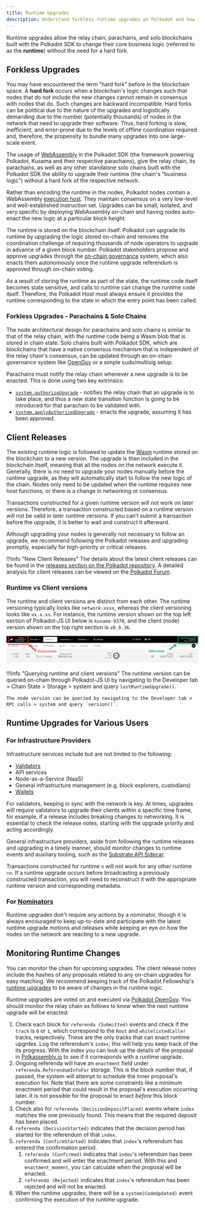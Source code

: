 ```yaml
---
title: Runtime Upgrades
description: Understand forkless runtime upgrades on Polkadot and how they enable seamless changes to the blockchain's core logic.
---
```


Runtime upgrades allow the relay chain, parachains, and solo blockchains built with the Polkadot SDK
to change their core business logic (referred to as the **runtime**) without the need for a hard
fork.

## Forkless Upgrades

You may have encountered the term "hard fork" before in the blockchain space. A **hard fork** occurs
when a blockchain's logic changes such that nodes that do not include the new changes cannot remain
in consensus with nodes that do. Such changes are backward incompatible. Hard forks can be political
due to the nature of the upgrades and logistically demanding due to the number (potentially
thousands) of nodes in the network that need to upgrade their software. Thus, hard forking is slow,
inefficient, and error-prone due to the levels of offline coordination required and, therefore, the
propensity to bundle many upgrades into one large-scale event.

The usage of [WebAssembly](./learn-wasm.md) in the Polkadot SDK (the framework powering Polkadot,
Kusama and their respective parachains), give the relay chain, its parachains, as well as any other
standalone solo chains built with the Polkadot SDK the ability to upgrade their runtime (the chain's
"business logic") without a hard fork of the respective network.

Rather than encoding the runtime in the nodes, Polkadot nodes contain a WebAssembly
[execution host](learn-polkadot-host.md). They maintain consensus on a very low-level and
well-established instruction set. Upgrades can be small, isolated, and very specific by deploying
WebAssembly on-chain and having nodes auto-enact the new logic at a particular block height.

The runtime is stored on the blockchain itself. Polkadot can upgrade its runtime by upgrading the
logic stored on-chain and removes the coordination challenge of requiring thousands of node
operators to upgrade in advance of a given block number. Polkadot stakeholders propose and approve
upgrades through the [on-chain governance](./learn-polkadot-opengov.md) system, which also enacts
them autonomously once the runtime upgrade referendum is approved through on-chain voting.

As a result of storing the runtime as part of the state, the runtime code itself becomes state
sensitive, and calls to runtime can change the runtime code itself. Therefore, the Polkadot Host
must always ensure it provides the runtime corresponding to the state in which the entry point has
been called.

### Forkless Upgrades - Parachains & Solo Chains

The node architectural design for parachains and solo chains is similar to that of the relay chain,
with the runtime code being a Wasm blob that is stored in chain state. Solo chains built with
Polkadot SDK, which are blockchains that have a native consensus mechanism that is independent of
the relay chain's consensus, can be updated through an on-chain governance system like
[OpenGov](./learn-polkadot-opengov.md) or a simple sudo/multisig setup.

Parachains must notify the relay chain whenever a new upgrade is to be enacted. This is done using
two key extrinsics:

- [`system.authorizeUpgrade`](https://paritytech.github.io/polkadot-sdk/master/frame_system/pallet/struct.Pallet.html#method.authorize_upgrade) -
  notifies the relay chain that an upgrade is to take place, and thus a new state transition
  function is going to be introduced for that parachain to be validated with.
- [`system.applyAuthorizedUpgrade`](https://paritytech.github.io/polkadot-sdk/master/frame_system/pallet/struct.Pallet.html#method.apply_authorized_upgrade) -
  enacts the upgrade, assuming it has been approved.

## Client Releases

The existing runtime logic is followed to update the [Wasm](./learn-wasm.md) runtime stored on the
blockchain to a new version. The upgrade is then included in the blockchain itself, meaning that all
the nodes on the network execute it. Generally, there is no need to upgrade your nodes manually
before the runtime upgrade, as they will automatically start to follow the new logic of the chain.
Nodes only need to be updated when the runtime requires new host functions, or there is a change in
networking or consensus.

Transactions constructed for a given runtime version will not work on later versions. Therefore, a
transaction constructed based on a runtime version will not be valid in later runtime versions. If
you can’t submit a transaction before the upgrade, it is better to wait and construct it afterward.

Although upgrading your nodes is generally not necessary to follow an upgrade, we recommend
following the Polkadot releases and upgrading promptly, especially for high-priority or critical
releases.

!!!info "New Client Releases"
    The details about the latest client releases can be found in the [releases section on the Polkadot repository](https://github.com/paritytech/polkadot-sdk/releases). A detailed analysis for client releases can be viewed on the [Polkadot Forum](https://forum.polkadot.network/tag/release-analysis).

### Runtime vs Client versions

The runtime and client versions are distinct from each other. The runtime versioning typically looks
like `network-xxxx`, whereas the client versioning looks like `vx.x.xx`. For instance, the runtime
version shown on the top left section of Polkadot-JS UI below is `kusama-9370`, and the client
(node) version shown on the top right section is `v0.9.36`.

![Runtime vs Client versioning](./../assets/runtime-node-version.png)

!!!info "Querying runtime and client versions"
    The runtime version can be queried on-chain through Polkadot-JS UI by navigating to the Developer tab > Chain State > Storage > system and query `lastRuntimeUpgrade()`.
    
    The node version can be queried by navigating to the Developer tab > RPC calls > system and query `version()`.

## Runtime Upgrades for Various Users

### For Infrastructure Providers

Infrastructure services include but are not limited to the following:

- [Validators](https://docs.polkadot.com/infrastructure/running-a-validator/operational-tasks/upgrade-your-node)
- API services
- Node-as-a-Service (NaaS)
- General infrastructure management (e.g. block explorers, custodians)
- [Wallets](../general/wallets-and-extensions.md)

For validators, keeping in sync with the network is key. At times, upgrades will require validators
to upgrade their clients within a specific time frame, for example, if a release includes breaking
changes to networking. It is essential to check the release notes, starting with the upgrade
priority and acting accordingly.

General infrastructure providers, aside from following the runtime releases and upgrading in a
timely manner, should monitor changes to runtime events and auxiliary tooling, such as the
[Substrate API Sidecar](https://github.com/paritytech/substrate-api-sidecar).

Transactions constructed for runtime `n` will not work for any other runtime `>n`. If a runtime
upgrade occurs before broadcasting a previously constructed transaction, you will need to
reconstruct it with the appropriate runtime version and corresponding metadata.

### For [Nominators](./learn-nominator.md)

Runtime upgrades don't require any actions by a nominator, though it is always encouraged to keep
up-to-date and participate with the latest runtime upgrade motions and releases while keeping an eye
on how the nodes on the network are reacting to a new upgrade.

## Monitoring Runtime Changes

You can monitor the chain for upcoming upgrades. The client release notes include the hashes of any
proposals related to any on-chain upgrades for easy matching. We recommend keeping track of the
Polkadot Fellowship's
[runtime upgrades](https://github.com/polkadot-fellows/runtimes/releases/latest) to be aware of
changes in the runtime logic.

Runtime upgrades are voted on and executed via [Polkadot OpenGov](./learn-polkadot-opengov.md). You
should monitor the relay chain as follows to know when the next runtime upgrade will be enacted:

1. Check each block for `referenda (Submitted)` events and check if the `track` is `0` or `1`, which
   correspond to the `Root` and `whitelistedCaller` tracks, respectively. These are the only tracks
   that can enact runtime upgrdes. Log the referendum's `index`; this will help you keep track of
   the its progress. With the index you can look up the details of the proposal in
   [Polkassembly.io](https://polkadot.polkassembly.io/whitelisted-caller?trackStatus=all&page=1) to
   see if it corresponds with a runtime upgrade.
2. Ongoing referenda will have an `enactment` field under `referenda.ReferendumInfoFor` storage.
   This is the block number that, if passed, the system will attempt to schedule the inner
   proposal's execution for. Note that there are some constraints like a minimum enactment period
   that could result in the proposal's execution occurring later. It is not possible for the
   proposal to enact _before_ this block number.
3. Check also for `referenda (DecisionDepositPlaced)` events where `index` matches the one
   previously found. This means that the required deposit has been placed.
4. `referenda (DecisionStarted)` indicates that the decision period has started for the referendum
   of that `index`.
5. `referenda (ConfirmStarted)` indicates that `index`'s referendum has entered the confirmation
   period.
   1. `referenda (Confirmed)` indicates that `index`'s referendum has been confirmed and will enter
      the enactment period. With this and `enactment_moment`, you can calculate when the proposal
      will be enacted.
   2. `referenda (Rejected)` indicates that `index`'s referendum has been rejected and will not be
      enacted.
6. When the runtime upgrades, there will be a `system(CodeUpdated)` event confirming the execution
   of the runtime upgrade.
